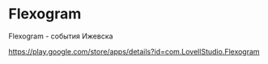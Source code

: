 # Flexogram
Flexogram - события Ижевска

https://play.google.com/store/apps/details?id=com.LovellStudio.Flexogram
